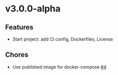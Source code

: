 # v3.0.0-alpha

## Features

- Start project: add CI config, Dockerfiles, License

## Chores

- Use published image for docker-compose [#4](https://github.com/reactioncommerce/reaction-identity/pull/4)